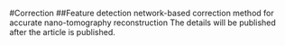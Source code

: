 #Correction
##Feature detection network-based correction method for accurate nano-tomography reconstruction
The details will be published after the article is published.
